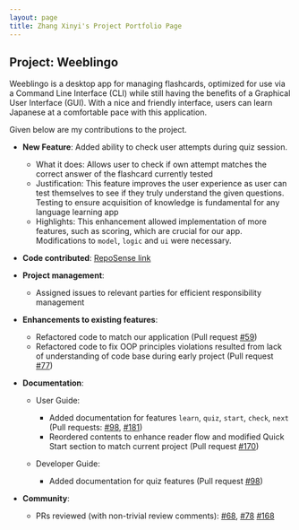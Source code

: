 ```yaml
---
layout: page
title: Zhang Xinyi's Project Portfolio Page
---
```


## Project: Weeblingo

Weeblingo is a desktop app for managing flashcards, optimized for use via a Command Line Interface (CLI)
while still having the benefits of a Graphical User Interface (GUI). With a nice and friendly interface,
users can learn Japanese at a comfortable pace with this application.

Given below are my contributions to the project.

* **New Feature**: Added ability to check user attempts during quiz session.
  * What it does: Allows user to check if own attempt matches the correct answer of the flashcard currently tested 
  * Justification: This feature improves the user experience as user can test themselves to see if they truly understand 
  the given questions. Testing to ensure acquisition of knowledge is fundamental for any language learning app 
  * Highlights: This enhancement allowed implementation of more features, such as scoring, which are crucial for our app.
  Modifications to `model`, `logic` and `ui` were necessary.

* **Code contributed**: [RepoSense link](https://nus-cs2103-ay2021s2.github.io/tp-dashboard/?search=xyzhang&sort=groupTitle&sortWithin=title&timeframe=commit&mergegroup=&groupSelect=groupByRepos&breakdown=true&checkedFileTypes=docs~functional-code~test-code~other&since=2021-02-19&tabOpen=true&tabType=authorship&tabAuthor=xyzhang00&tabRepo=AY2021S2-CS2103T-T13-1%2Ftp%5Bmaster%5D&authorshipIsMergeGroup=false&authorshipFileTypes=docs~functional-code~test-code~other&authorshipIsBinaryFileTypeChecked=false)

* **Project management**: 
  * Assigned issues to relevant parties for efficient responsibility management

* **Enhancements to existing features**:
  * Refactored code to match our application (Pull request [#59](https://github.com/AY2021S2-CS2103T-T13-1/tp/pull/59))
  * Refactored code to fix OOP principles violations resulted from lack of understanding of code base during early project (Pull request [#77](https://github.com/AY2021S2-CS2103T-T13-1/tp/pull/77/files))

* **Documentation**:
  * User Guide: 
    * Added documentation for features `learn`, `quiz`, `start`, `check`, `next`
    (Pull requests: [#98](https://github.com/AY2021S2-CS2103T-T13-1/tp/pull/98/files), [#181](https://github.com/AY2021S2-CS2103T-T13-1/tp/pull/181/files))
    * Reordered contents to enhance reader flow and modified Quick Start section to match current project (Pull request [#170](https://github.com/AY2021S2-CS2103T-T13-1/tp/pull/170/files))
  
  * Developer Guide:
    * Added documentation for quiz features (Pull request [#98](https://github.com/AY2021S2-CS2103T-T13-1/tp/pull/98/files))

* **Community**:
  * PRs reviewed (with non-trivial review comments): [#68](https://github.com/AY2021S2-CS2103T-T13-1/tp/pull/68), [#78](https://github.com/AY2021S2-CS2103T-T13-1/tp/pull/78) [#168](https://github.com/AY2021S2-CS2103T-T13-1/tp/pull/168)
  
